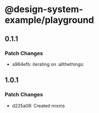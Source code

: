 # @design-system-example/playground

## 0.1.1

### Patch Changes

- a964efb: iterating on :allthethings:

## 1.0.1

### Patch Changes

- d225a08: Created mixins
